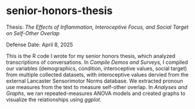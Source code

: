 # senior-honors-thesis
Thesis: _The Effects of Inflammation, Interoceptive Focus, and Social Target on Self-Other Overlap_

Defense Date: April 8, 2025

This is the R code I wrote for my senior honors thesis, which analyzed transcriptions of conversations. In _Compile Demos and Surveys,_ I compiled our variables (demographics, condition, interoceptive values, social target) from multiple collected datasets, with interoceptive values dervied from the external Lancaster Sensorimotor Norms database. We extracted pronoun use measures from the text to measure self-other overlap. In _Analyses and Graphs_, we ran repeated-measures ANOVA models and created graphs to visualize the relationships using _ggplot_.
